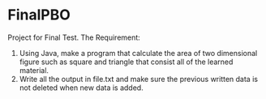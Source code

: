 # FinalPBO
Project for Final Test. The Requirement:
1. Using Java, make a program that calculate the area of two dimensional figure such as square and triangle that consist all of the learned material.
2. Write all the output in file.txt and make sure the previous written data is not deleted when new data is added.
